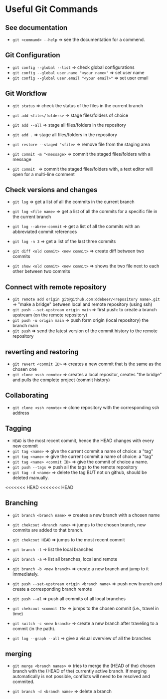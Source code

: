 # Useful Git Commands


## See documentation

- `git <command> --help`  => see the documentation for a commend.

## Git Configuration

- `git config --global --list`     => check global configurations
- `git config --global user.name "<your name>"` => set user name
- `git config --global user.email "<your email>"` => set user email


## Git Workflow

- `git status`                => check the status of the files in the current branch
- `git add <files/folders>`   => stage files/folders of choice
- `git add --all`             => stage all files/folders in the repository
- `git add .`                 => stage all files/folders in the repository
- `git restore --staged "<file>`  => remove file from the staging area



- `git commit -m "<message>`  => commit the staged files/folders with a message
- `git commit `               => commit the staged files/folders with, a text 
                                 editor will open for a multi-line comment 

## Check versions and changes

- `git log`                => get a list of all the commits in the current branch
- `git log <file name>`    => get a list of all the commits for a specific file in the current branch
- `git log --abrev-commit` => get a list of all the commits with an abbreviated commit references
- `git log -n 3`           => get a list of the last three commits 



- `git diff <old commit> <new commit>`  => create diff between two commits
- `git show <old commit> <new commit>`  => shows the two file next to each other between two commits


## Connect with remote repository

- `git remote add origin git@github.com:ddebeer/<repository name>.git` 
  => "make a bridge" between local and remote repository (using ssh)
- `git push --set-upstream origin main`  => first push: to create a branch upstream (on the remote repository)
- `git push -u origin main`              => push form origin (local repository) the branch main
- `git push`   => send the latest version of the commit history to the remote repository


## reverting and restoring

- `git revert <commit ID>` => creates a new commit that is the same as the chosen one
- `git clone <ssh remote>` => creates a local repositor, creates "the bridge" and pulls the complete project (commit history)


## Collaborating 
- `git clone <ssh remote>` => clone repository with the corresponding ssh address


## Tagging

- `HEAD` is the most recent commit, hence the HEAD changes with every new commit
- `git tag <name>`   => give the current commit a name of choice: a "tag"
- `git tag <name>`   => give the current commit a name of choice: a "tag"
- `git tag <name> <commit ID>`  => give the commit of choice a name.
- `git push --tags`  => push all the tags to the remote repository
- `git tag -d <name>` => delete the tag  BUT not on github, should be deleted manually.

<<<<<<< HEAD
<<<<<<< HEAD

## Branching

- `git branch <branch name>`   => creates a new branch with a chosen name
- `git chekcout <branch name>` => jumps to the chosen branch, new commits are
                                  added to that branch.
- `git chekcout HEAD`          => jumps to the most recent commit 

- `git branch -l`              => list the local branches
- `git branch -a`              => list all branches, local and remote
- `git branch -b <new branch>` => create a new branch and jump to it immediately.


- `git push --set-upstream origin <branch name>`  => push new branch and create a corresponding branch remote
- `git push --al`              => push all commits of all local branches

- `git chekcout <commit ID>`   => jumps to the chosen commit (i.e., travel in time)
- `git switch -c <new branch>` => create a new branch after traveling to a commit (in the path).

- `git log --graph --all`    => give a visual overview of all the branches


## merging

- `git merge <branch names>` => tries to merge the (HEAD of the) chosen branch with
                                the (HEAD of the) currently active branch. If merging
                                automatically is not possible, conflicts will need
                                to be resolved and commited.

- `git branch -d <branch name>` => delete a branch

